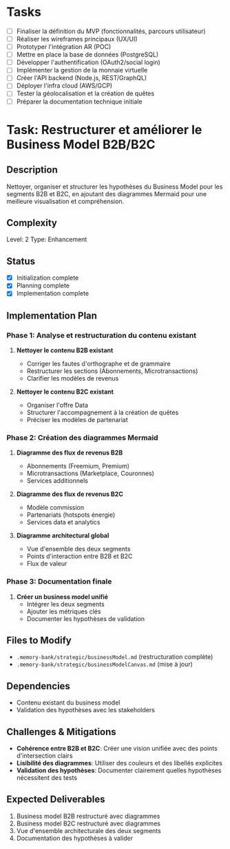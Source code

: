 # Tasks

- [ ] Finaliser la définition du MVP (fonctionnalités, parcours utilisateur)
- [ ] Réaliser les wireframes principaux (UX/UI)
- [ ] Prototyper l'intégration AR (POC)
- [ ] Mettre en place la base de données (PostgreSQL)
- [ ] Développer l'authentification (OAuth2/social login)
- [ ] Implémenter la gestion de la monnaie virtuelle
- [ ] Créer l'API backend (Node.js, REST/GraphQL)
- [ ] Déployer l'infra cloud (AWS/GCP)
- [ ] Tester la géolocalisation et la création de quêtes
- [ ] Préparer la documentation technique initiale

# Task: Restructurer et améliorer le Business Model B2B/B2C

## Description

Nettoyer, organiser et structurer les hypothèses du Business Model pour les segments B2B et B2C, en ajoutant des diagrammes Mermaid pour une meilleure visualisation et compréhension.

## Complexity

Level: 2
Type: Enhancement

## Status

- [x] Initialization complete
- [x] Planning complete
- [x] Implementation complete

## Implementation Plan

### Phase 1: Analyse et restructuration du contenu existant

1. **Nettoyer le contenu B2B existant**

   - Corriger les fautes d'orthographe et de grammaire
   - Restructurer les sections (Abonnements, Microtransactions)
   - Clarifier les modèles de revenus

2. **Nettoyer le contenu B2C existant**
   - Organiser l'offre Data
   - Structurer l'accompagnement à la création de quêtes
   - Préciser les modèles de partenariat

### Phase 2: Création des diagrammes Mermaid

1. **Diagramme des flux de revenus B2B**

   - Abonnements (Freemium, Premium)
   - Microtransactions (Marketplace, Couronnes)
   - Services additionnels

2. **Diagramme des flux de revenus B2C**

   - Modèle commission
   - Partenariats (hotspots énergie)
   - Services data et analytics

3. **Diagramme architectural global**
   - Vue d'ensemble des deux segments
   - Points d'interaction entre B2B et B2C
   - Flux de valeur

### Phase 3: Documentation finale

1. **Créer un business model unifié**
   - Intégrer les deux segments
   - Ajouter les métriques clés
   - Documenter les hypothèses de validation

## Files to Modify

- `.memory-bank/strategic/businessModel.md` (restructuration complète)
- `.memory-bank/strategic/businessModelCanvas.md` (mise à jour)

## Dependencies

- Contenu existant du business model
- Validation des hypothèses avec les stakeholders

## Challenges & Mitigations

- **Cohérence entre B2B et B2C**: Créer une vision unifiée avec des points d'intersection clairs
- **Lisibilité des diagrammes**: Utiliser des couleurs et des libellés explicites
- **Validation des hypothèses**: Documenter clairement quelles hypothèses nécessitent des tests

## Expected Deliverables

1. Business model B2B restructuré avec diagrammes
2. Business model B2C restructuré avec diagrammes
3. Vue d'ensemble architecturale des deux segments
4. Documentation des hypothèses à valider
